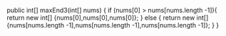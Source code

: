 public int[] maxEnd3(int[] nums) {
  if (nums[0] > nums[nums.length -1]){
    return new int[] {nums[0],nums[0],nums[0]};
  }
  else {
    return new int[] {nums[nums.length -1],nums[nums.length -1],nums[nums.length -1]};
  }
}
